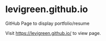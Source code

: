 # levigreen.github.io
GitHub Page to display portfolio/resume

Visit https://levigreen.github.io/ to view page.
